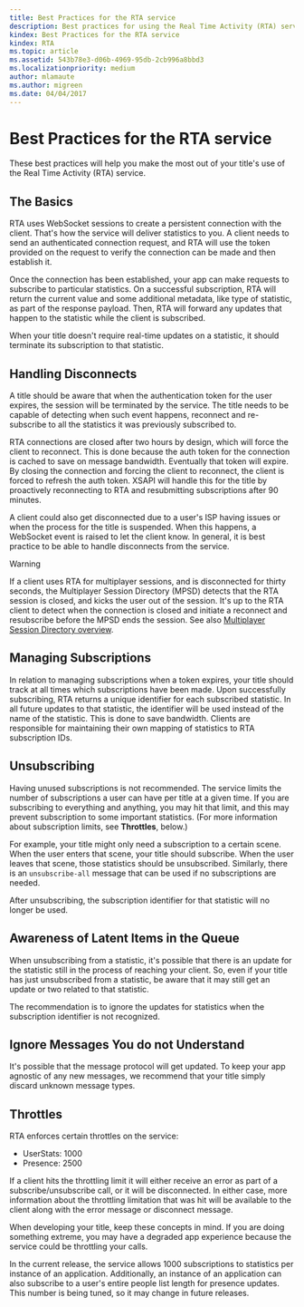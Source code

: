 ```yaml
---
title: Best Practices for the RTA service
description: Best practices for using the Real Time Activity (RTA) service.
kindex: Best Practices for the RTA service
kindex: RTA
ms.topic: article
ms.assetid: 543b78e3-d06b-4969-95db-2cb996a8bbd3
ms.localizationpriority: medium
author: mlamaute
ms.author: migreen
ms.date: 04/04/2017
---
```


# Best Practices for the RTA service

These best practices will help you make the most out of your title's use of the Real Time Activity (RTA) service.


## The Basics

RTA uses WebSocket sessions to create a persistent connection with the client.
That's how the service will deliver statistics to you.
A client needs to send an authenticated connection request, and RTA will use the token provided on the request to verify the connection can be made and then establish it.

Once the connection has been established, your app can make requests to subscribe to particular statistics.
On a successful subscription, RTA will return the current value and some additional metadata, like type of statistic, as part of the response payload.
Then, RTA will forward any updates that happen to the statistic while the client is subscribed.

When your title doesn't require real-time updates on a statistic, it should terminate its subscription to that statistic.


## Handling Disconnects

A title should be aware that when the authentication token for the user expires, the session will be terminated by the service.
The title needs to be capable of detecting when such event happens, reconnect and re-subscribe to all the statistics it was previously subscribed to.

RTA connections are closed after two hours by design, which will force the client to reconnect.
This is done because the auth token for the connection is cached to save on message bandwidth.
Eventually that token will expire.
By closing the connection and forcing the client to reconnect, the client is forced to refresh the auth token.
XSAPI will handle this for the title by proactively reconnecting to RTA and resubmitting subscriptions after 90 minutes.

A client could also get disconnected due to a user's ISP having issues or when the process for the title is suspended.
When this happens, a WebSocket event is raised to let the client know.
In general, it is best practice to be able to handle disconnects from the service.

> [!WARNING]
> If a client uses RTA for multiplayer sessions, and is disconnected for thirty seconds, the Multiplayer Session Directory (MPSD) detects that the RTA session is closed, and kicks the user out of the session. It's up to the RTA client to detect when the connection is closed and initiate a reconnect and resubscribe before the MPSD ends the session. See also [Multiplayer Session Directory overview](../../../multiplayer/mpsd/live-mpsd-overview.md).


## Managing Subscriptions

In relation to managing subscriptions when a token expires, your title should track at all times which subscriptions have been made.
Upon successfully subscribing, RTA returns a unique identifier for each subscribed statistic.
In all future updates to that statistic, the identifier will be used instead of the name of the statistic.
This is done to save bandwidth.
Clients are responsible for maintaining their own mapping of statistics to RTA subscription IDs.


## Unsubscribing

Having unused subscriptions is not recommended.
The service limits the number of subscriptions a user can have per title at a given time.
If you are subscribing to everything and anything, you may hit that limit, and this may prevent subscription to some important statistics.
(For more information about subscription limits, see **Throttles**, below.)

For example, your title might only need a subscription to a certain scene.
When the user enters that scene, your title should subscribe.
When the user leaves that scene, those statistics should be unsubscribed.
Similarly, there is an `unsubscribe-all` message that can be used if no subscriptions are needed.

After unsubscribing, the subscription identifier for that statistic will no longer be used.


## Awareness of Latent Items in the Queue

When unsubscribing from a statistic, it's possible that there is an update for the statistic still in the process of reaching your client.
So, even if your title has just unsubscribed from a statistic, be aware that it may still get an update or two related to that statistic.

The recommendation is to ignore the updates for statistics when the subscription identifier is not recognized.


## Ignore Messages You do not Understand

It's possible that the message protocol will get updated.
To keep your app agnostic of any new messages, we recommend that your title simply discard unknown message types.


## Throttles

RTA enforces certain throttles on the service:
- UserStats: 1000
- Presence: 2500

If a client hits the throttling limit it will either receive an error as part of a subscribe/unsubscribe call, or it will be disconnected.
In either case, more information about the throttling limitation that was hit will be available to the client along with the error message or disconnect message.

When developing your title, keep these concepts in mind.
If you are doing something extreme, you may have a degraded app experience because the service could be throttling your calls.

In the current release, the service allows 1000 subscriptions to statistics per instance of an application.
Additionally, an instance of an application can also subscribe to a user's entire people list length for presence updates.
This number is being tuned, so it may change in future releases.

